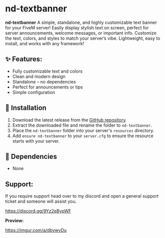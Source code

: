 ﻿# nd-textbanner

**nd-textbanner**
A simple, standalone, and highly customizable text banner for your FiveM server!
Easily display stylish text on screen, perfect for server announcements, welcome messages, or important info.
Customize the text, colors, and styles to match your server’s vibe.
Lightweight, easy to install, and works with any framework!

## ✨ **Features:**

* Fully customizable text and colors
* Clean and modern design
* Standalone – no dependencies
* Perfect for announcements or tips
* Simple configuration

## 💾 Installation

1. Download the latest release from the [GitHub repository](https://github.com/Nico-Development1/nd-textbanner).
2. Extract the downloaded file and rename the folder to `nd-textbanner`.
3. Place the `nd-textbanner` folder into your server's `resources` directory.
4. Add `ensure nd-textbanner` to your `server.cfg` to ensure the resource starts with your server.


## 📖 Dependencies
- None


## Support:
If you require support head over to my discord and open a general support ticket and someone will assist you. 

https://discord.gg/9Yz2eBypWF 

**Preview:**

https://imgur.com/a/dbywvDu
